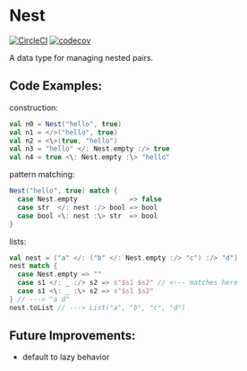 # Nest
[![CircleCI](https://circleci.com/gh/nathaniel-may/Nest/tree/master.svg?style=svg)](https://circleci.com/gh/nathaniel-may/Nest/tree/master)
[![codecov](https://codecov.io/gh/nathaniel-may/Nest/branch/master/graph/badge.svg?token=PoGKLjiXwQ)](https://codecov.io/gh/nathaniel-may/Nest)

A data type for managing nested pairs.

## Code Examples:
construction:
```scala
val n0 = Nest("hello", true)
val n1 = </>("hello", true)
val n2 = <\>(true, "hello")
val n3 = "hello" </: Nest.empty :/> true
val n4 = true <\: Nest.empty :\> "hello"
```

pattern matching:

```scala
Nest("hello", true) match {
  case Nest.empty             => false
  case str  </: nest :/> bool => bool
  case bool <\: nest :\> str  => bool
}
```

lists:
```scala
val nest = ("a" </: ("b" </: Nest.empty :/> "c") :/> "d")
nest match {
  case Nest.empty => ""
  case s1 </: _ :/> s2 => s"$s1 $s2" // <--- matches here
  case s1 <\: _ :\> s2 => s"$s1 $s2"
} // ---> "a d"
nest.toList // ---> List("a", "b", "c", "d")
```

## Future Improvements:
  - default to lazy behavior